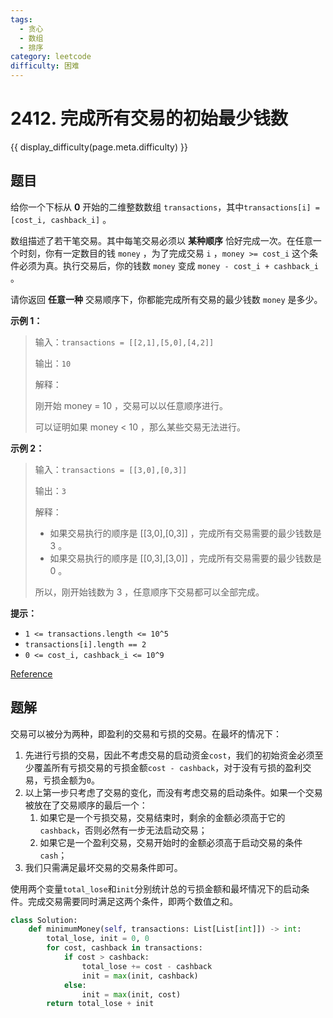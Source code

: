 ```yaml
---
tags:
  - 贪心
  - 数组
  - 排序
category: leetcode
difficulty: 困难
---
```


# 2412. 完成所有交易的初始最少钱数

{{ display_difficulty(page.meta.difficulty) }}

## 题目

给你一个下标从 **0** 开始的二维整数数组 `transactions`，其中`transactions[i] = [cost_i, cashback_i]` 。

数组描述了若干笔交易。其中每笔交易必须以 **某种顺序** 恰好完成一次。在任意一个时刻，你有一定数目的钱 `money` ，为了完成交易 `i` ，`money >= cost_i` 这个条件必须为真。执行交易后，你的钱数 `money` 变成 `money - cost_i + cashback_i` 。

请你返回 **任意一种** 交易顺序下，你都能完成所有交易的最少钱数 `money` 是多少。

**示例 1：**

> 输入：`transactions = [[2,1],[5,0],[4,2]]`
>
> 输出：`10`
>
> 解释：
>
> 刚开始 money = 10 ，交易可以以任意顺序进行。
>
> 可以证明如果 money < 10 ，那么某些交易无法进行。

**示例 2：**

> 输入：`transactions = [[3,0],[0,3]]`
>
> 输出：`3`
>
> 解释：
>
> - 如果交易执行的顺序是 [[3,0],[0,3]] ，完成所有交易需要的最少钱数是 3 。
> - 如果交易执行的顺序是 [[0,3],[3,0]] ，完成所有交易需要的最少钱数是 0 。
>
> 所以，刚开始钱数为 3 ，任意顺序下交易都可以全部完成。

**提示：**

* `1 <= transactions.length <= 10^5`
* `transactions[i].length == 2`
* `0 <= cost_i, cashback_i <= 10^9`

[Reference](https://leetcode.cn/problems/minimum-money-required-before-transactions)

## 题解

交易可以被分为两种，即盈利的交易和亏损的交易。在最坏的情况下：

1. 先进行亏损的交易，因此不考虑交易的启动资金`cost`，我们的初始资金必须至少覆盖所有亏损交易的亏损金额`cost - cashback`，对于没有亏损的盈利交易，亏损金额为`0`。
2. 以上第一步只考虑了交易的变化，而没有考虑交易的启动条件。如果一个交易被放在了交易顺序的最后一个：
    1. 如果它是一个亏损交易，交易结束时，剩余的金额必须高于它的`cashback`，否则必然有一步无法启动交易；
    2. 如果它是一个盈利交易，交易开始时的金额必须高于启动交易的条件`cash`；
3. 我们只需满足最坏交易的交易条件即可。

使用两个变量`total_lose`和`init`分别统计总的亏损金额和最坏情况下的启动条件。完成交易需要同时满足这两个条件，即两个数值之和。

```python
class Solution:
    def minimumMoney(self, transactions: List[List[int]]) -> int:
        total_lose, init = 0, 0
        for cost, cashback in transactions:
            if cost > cashback:
                total_lose += cost - cashback
                init = max(init, cashback)
            else:
                init = max(init, cost)
        return total_lose + init
```
